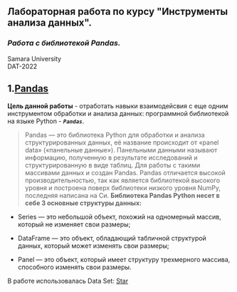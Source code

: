 
## Лабораторная работа по курсу "Инструменты анализа данных".<br/>
### *Работа с библиотекой Pandas.* <br/>
Samara University <br/>
DAT-2022

## 1.[Pandas](https://github.com/Dark-MonkGI/Data_Analysis_Tools_SAMARA_UNIVERSITY/blob/main/1.%20Pandas/DAT_6131-010402D_Griaznov_I_LW1.ipynb)
**Цель данной работы** - отработать навыки взаимодейсвия с еще одним инструментом обработки и анализа данных: программной библиотекой на языке Python -  ***`Pandas`***.

> Pandas — это библиотека Python для обработки и анализа структурированных данных, её название происходит от «panel data» («панельные данные»). Панельными данными называют информацию, полученную в результате исследований и структурированную в виде таблиц. Для работы с такими массивами данных и создан Pandas. 
> Pandas отличается высокой производительностью, так как является библиотекой высокого уровня и построена поверх библиотеки низкого уровня NumPy, последняя написана на Си.
**Библиотека Pandas Python несет в себе 3 основные структуры данных:**

 -   Series — это небольшой объект, похожий на одномерный массив, который не изменяет свои размеры;

 -   DataFrame — это объект, обладающий табличной структурой данных, который может изменять свои размеры;

 -  Panel — это объект, который имеет структуру трехмерного массива, способного изменять свои размеры.


В работе использовалась Data Set: [Star](https://www.kaggle.com/datasets/deepu1109/star-dataset)
